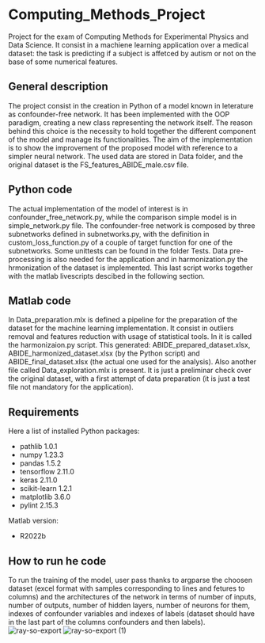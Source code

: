 # Computing_Methods_Project
Project for the exam of Computing Methods for Experimental Physics and Data Science. It consist in a machiene learning application over a medical dataset: the task is predicting if a subject is affetced by autism or not on the base of some numerical features.

## General description
The project consist in the creation in Python of a model known in leterature as confounder-free network. It has been implemented with the OOP paradigm, creating a new class representing the network itself. The reason behind this choice is the necessity to hold together the different component of the model and manage its functionalities. The aim of the implementation is to show the improvement of the proposed model with reference to a simpler neural network. The used data are stored in Data folder, and the original dataset is the FS_features_ABIDE_male.csv file.

## Python code
The actual implementation of the model of interest is in confounder_free_network.py, while the comparison simple model is in simple_network.py file. The confounder-free network is composed by three subnetworks defined in subnetworks.py, with the definition in custom_loss_function.py of a couple of target function for one of the subnetworks. Some unittests can be found in the folder Tests. Data pre-processing is also needed for the application and in harmonization.py the hrmonization of the dataset is implemented. This last script works together with the matlab livescripts descibed in the following section.

## Matlab code
In Data_preparation.mlx is defined a pipeline for the preparation of the dataset for the machine learning implementation. It consist in outliers removal and features reduction with usage of statistical tools. In it is called the harmonizaion.py script. This generated: ABIDE_prepared_dataset.xlsx, ABIDE_harmonized_dataset.xlsx (by the Python script) and ABIDE_final_dataset.xlsx (the actual one used for the analysis). Also another file called Data_exploration.mlx is present. It is just a preliminar check over the original dataset, with a first attempt of data preparation (it is just a test file not mandatory for the application).

## Requirements
  Here a list of installed Python packages:
  - pathlib 1.0.1
  - numpy 1.23.3
  - pandas 1.5.2
  - tensorflow 2.11.0
  - keras 2.11.0
  - scikit-learn 1.2.1
  - matplotlib 3.6.0
  - pylint 2.15.3
 
  Matlab version: 
  - R2022b

## How to run he code
To run the training of the model, user pass thanks to argparse the choosen dataset (excel format with samples corresponding to lines and fetures to columns) and the architectures of the network in terms of number of inputs, number of outputs, number of hidden layers, number of neurons for them, indexes of confounder variables and indexes of labels (dataset should have in the last part of the columns confounders and then labels). 
![ray-so-export](https://user-images.githubusercontent.com/113907653/232740719-8e1cccb4-b2d0-4000-b78a-384e60700d33.png)
![ray-so-export (1)](https://user-images.githubusercontent.com/113907653/232750488-87f08404-8e10-482b-bdc6-fd9ee747dc1a.png)

